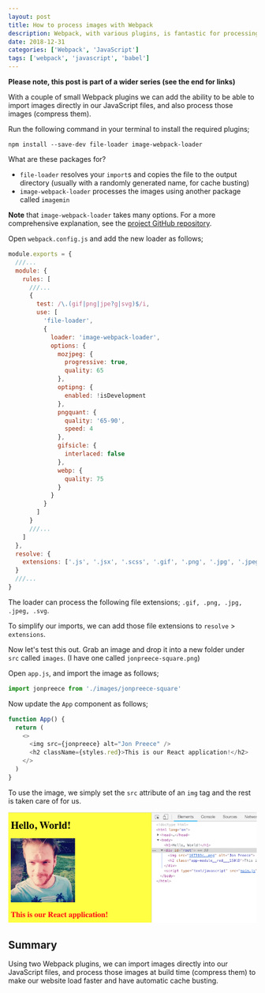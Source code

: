 ```yaml
---
layout: post
title: How to process images with Webpack
description: Webpack, with various plugins, is fantastic for processing assets, including images.  We can configure Webpack to automatically compress and cache-bust our images at build time.
date: 2018-12-31
categories: ['Webpack', 'JavaScript']
tags: ['webpack', 'javascript', 'babel']
---
```


**Please note, this post is part of a wider series (see the end for links)**

With a couple of small Webpack plugins we can add the ability to be able to import images directly in our JavaScript files, and also process those images (compress them).

Run the following command in your terminal to install the required plugins;

```shell
npm install --save-dev file-loader image-webpack-loader
```

What are these packages for?

- `file-loader` resolves your `import`s and copies the file to the output directory (usually with a randomly generated name, for cache busting)
- `image-webpack-loader` processes the images using another package called `imagemin`

**Note** that `image-webpack-loader` takes many options. For a more comprehensive explanation, see the [project GitHub repository](https://github.com/tcoopman/image-webpack-loader).

Open `webpack.config.js` and add the new loader as follows;

```javascript
module.exports = {
  ///...
  module: {
    rules: [
      ///...
      {
        test: /\.(gif|png|jpe?g|svg)$/i,
        use: [
          'file-loader',
          {
            loader: 'image-webpack-loader',
            options: {
              mozjpeg: {
                progressive: true,
                quality: 65
              },
              optipng: {
                enabled: !isDevelopment
              },
              pngquant: {
                quality: '65-90',
                speed: 4
              },
              gifsicle: {
                interlaced: false
              },
              webp: {
                quality: 75
              }
            }
          }
        ]
      }
      ///...
    ]
  },
  resolve: {
    extensions: ['.js', '.jsx', '.scss', '.gif', '.png', '.jpg', '.jpeg', '.svg']
  }
  ///...
}
```

The loader can process the following file extensions; `.gif, .png, .jpg, .jpeg, .svg`.

To simplify our imports, we can add those file extensions to `resolve` > `extensions`.

Now let's test this out. Grab an image and drop it into a new folder under `src` called `images`. (I have one called `jonpreece-square.png`)

Open `app.js`, and import the image as follows;

```javascript
import jonpreece from './images/jonpreece-square'
```

Now update the `App` component as follows;

```javascript
function App() {
  return (
    <>
      <img src={jonpreece} alt="Jon Preece" />
      <h2 className={styles.red}>This is our React application!</h2>
    </>
  )
}
```

To use the image, we simply set the `src` attribute of an `img` tag and the rest is taken care of for us.

![Webpack 4 with Image Webpack Plugin](webpack-4-image-plugin.png)

## Summary

Using two Webpack plugins, we can import images directly into our JavaScript files, and process those images at build time (compress them) to make our website load faster and have automatic cache busting.
